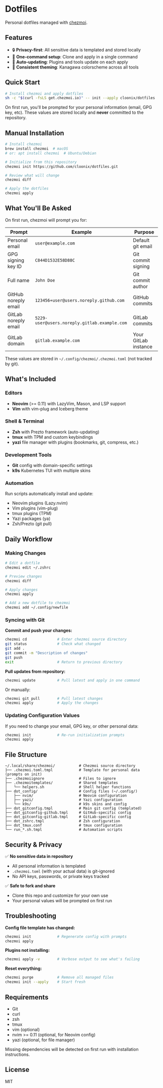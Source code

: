 # Dotfiles

Personal dotfiles managed with [chezmoi](https://www.chezmoi.io/).

## Features

- 🔒 **Privacy-first**: All sensitive data is templated and stored locally
- 🚀 **One-command setup**: Clone and apply in a single command
- 🔄 **Auto-updating**: Plugins and tools update on each apply
- 🎨 **Consistent theming**: Kanagawa colorscheme across all tools

## Quick Start

```bash
# Install chezmoi and apply dotfiles
sh -c "$(curl -fsLS get.chezmoi.io)" -- init --apply cloonix/dotfiles
```

On first run, you'll be prompted for your personal information (email, GPG key, etc). These values are stored locally and **never** committed to the repository.

## Manual Installation

```bash
# Install chezmoi
brew install chezmoi  # macOS
# or: apt install chezmoi  # Ubuntu/Debian

# Initialize from this repository
chezmoi init https://github.com/cloonix/dotfiles.git

# Review what will change
chezmoi diff

# Apply the dotfiles
chezmoi apply
```

## What You'll Be Asked

On first run, chezmoi will prompt you for:

| Prompt | Example | Purpose |
|--------|---------|---------|
| Personal email | `user@example.com` | Default git email |
| GPG signing key ID | `C844D1532E58D88C` | Git commit signing |
| Full name | `John Doe` | Git commit author |
| GitHub noreply email | `123456+user@users.noreply.github.com` | GitHub commits |
| GitLab noreply email | `5229-user@users.noreply.gitlab.example.com` | GitLab commits |
| GitLab domain | `gitlab.example.com` | Your GitLab instance |

These values are stored in `~/.config/chezmoi/.chezmoi.toml` (not tracked by git).

## What's Included

### Editors
- **Neovim** (>= 0.11) with LazyVim, Mason, and LSP support
- **Vim** with vim-plug and Iceberg theme

### Shell & Terminal
- **Zsh** with Prezto framework (auto-updating)
- **tmux** with TPM and custom keybindings
- **yazi** file manager with plugins (bookmarks, git, compress, etc.)

### Development Tools
- **Git** config with domain-specific settings
- **k9s** Kubernetes TUI with multiple skins

### Automation
Run scripts automatically install and update:
- Neovim plugins (Lazy.nvim)
- Vim plugins (vim-plug)
- tmux plugins (TPM)
- Yazi packages (ya)
- Zsh/Prezto (git pull)

## Daily Workflow

### Making Changes

```bash
# Edit a dotfile
chezmoi edit ~/.zshrc

# Preview changes
chezmoi diff

# Apply changes
chezmoi apply

# Add a new dotfile to chezmoi
chezmoi add ~/.config/newfile
```

### Syncing with Git

**Commit and push your changes:**

```bash
chezmoi cd              # Enter chezmoi source directory
git status              # Check what changed
git add .
git commit -m "Description of changes"
git push
exit                    # Return to previous directory
```

**Pull updates from repository:**

```bash
chezmoi update          # Pull latest and apply in one command
```

Or manually:
```bash
chezmoi git pull        # Pull latest changes
chezmoi apply           # Apply the changes
```

### Updating Configuration Values

If you need to change your email, GPG key, or other personal data:

```bash
chezmoi init            # Re-run initialization prompts
chezmoi apply
```

## File Structure

```
~/.local/share/chezmoi/           # Chezmoi source directory
├── .chezmoi.toml.tmpl            # Template for personal data (prompts on init)
├── .chezmoiignore                # Files to ignore
├── .chezmoitemplates/            # Shared templates
│   └── helpers.sh                # Shell helper functions
├── dot_config/                   # Config files (~/.config/)
│   ├── nvim/                     # Neovim configuration
│   ├── yazi/                     # Yazi configuration
│   └── k9s/                      # k9s skins and config
├── dot_gitconfig.tmpl            # Main git config (templated)
├── dot_gitconfig-github.tmpl     # GitHub-specific config
├── dot_gitconfig-gitlab.tmpl     # GitLab-specific config
├── dot_zshrc.tmpl                # Zsh configuration
├── dot_tmux.conf                 # tmux configuration
└── run_*.sh.tmpl                 # Automation scripts
```

## Security & Privacy

✅ **No sensitive data in repository**
- All personal information is templated
- `.chezmoi.toml` (with your actual data) is git-ignored
- No API keys, passwords, or private keys tracked

✅ **Safe to fork and share**
- Clone this repo and customize for your own use
- Your personal values will be prompted on first run

## Troubleshooting

**Config file template has changed:**
```bash
chezmoi init            # Regenerate config with prompts
chezmoi apply
```

**Plugins not installing:**
```bash
chezmoi apply -v        # Verbose output to see what's failing
```

**Reset everything:**
```bash
chezmoi purge           # Remove all managed files
chezmoi init --apply    # Start fresh
```

## Requirements

- Git
- curl
- zsh
- tmux
- vim (optional)
- nvim >= 0.11 (optional, for Neovim config)
- yazi (optional, for file manager)

Missing dependencies will be detected on first run with installation instructions.

## License

MIT
